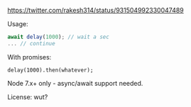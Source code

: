 https://twitter.com/rakesh314/status/931504992330047489

Usage:
```javascript
await delay(1000); // wait a sec
... // continue
```

With promises:
```
delay(1000).then(whatever);
```

Node 7.x+ only - async/await support needed.

License: wut?